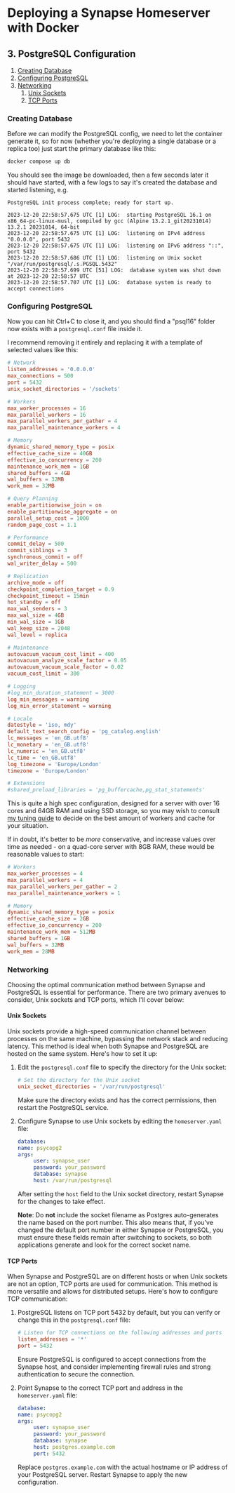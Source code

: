 # Deploying a Synapse Homeserver with Docker

## 3. PostgreSQL Configuration

1. [Creating Database](#creating-database)
2. [Configuring PostgreSQL](#configuring-postgresql)
3. [Networking](#networking)
	1. [Unix Sockets](#unix-sockets)
	2. [TCP Ports](#tcp-ports)

### Creating Database

Before we can modify the PostgreSQL config, we need to let the container generate it, so for now
(whether you're deploying a single database or a replica too) just start the primary database like this:

```bash
docker compose up db
```

You should see the image be downloaded, then a few seconds later it should have started, with a few
logs to say it's created the database and started listening, e.g.

```sql,icon=.devicon-postgresql-plain
PostgreSQL init process complete; ready for start up.

2023-12-20 22:58:57.675 UTC [1] LOG:  starting PostgreSQL 16.1 on x86_64-pc-linux-musl, compiled by gcc (Alpine 13.2.1_git20231014) 13.2.1 20231014, 64-bit
2023-12-20 22:58:57.675 UTC [1] LOG:  listening on IPv4 address "0.0.0.0", port 5432
2023-12-20 22:58:57.675 UTC [1] LOG:  listening on IPv6 address "::", port 5432
2023-12-20 22:58:57.686 UTC [1] LOG:  listening on Unix socket "/var/run/postgresql/.s.PGSQL.5432"
2023-12-20 22:58:57.699 UTC [51] LOG:  database system was shut down at 2023-12-20 22:58:57 UTC
2023-12-20 22:58:57.707 UTC [1] LOG:  database system is ready to accept connections
```

### Configuring PostgreSQL

Now you can hit Ctrl+C to close it, and you should find a "psql16" folder now exists with a
`postgresql.conf` file inside it.

I recommend removing it entirely and replacing it with a template of selected values like this:

```ini,icon=.devicon-postgresql-plain,filepath=postgresql.conf
# Network
listen_addresses = '0.0.0.0'
max_connections = 500
port = 5432
unix_socket_directories = '/sockets'

# Workers
max_worker_processes = 16
max_parallel_workers = 16
max_parallel_workers_per_gather = 4
max_parallel_maintenance_workers = 4

# Memory
dynamic_shared_memory_type = posix
effective_cache_size = 40GB
effective_io_concurrency = 200
maintenance_work_mem = 1GB
shared_buffers = 4GB
wal_buffers = 32MB
work_mem = 32MB

# Query Planning
enable_partitionwise_join = on
enable_partitionwise_aggregate = on
parallel_setup_cost = 1000
random_page_cost = 1.1

# Performance
commit_delay = 500
commit_siblings = 3
synchronous_commit = off
wal_writer_delay = 500

# Replication
archive_mode = off
checkpoint_completion_target = 0.9
checkpoint_timeout = 15min
hot_standby = off
max_wal_senders = 3
max_wal_size = 4GB
min_wal_size = 1GB
wal_keep_size = 2048
wal_level = replica

# Maintenance
autovacuum_vacuum_cost_limit = 400
autovacuum_analyze_scale_factor = 0.05
autovacuum_vacuum_scale_factor = 0.02
vacuum_cost_limit = 300

# Logging
#log_min_duration_statement = 3000
log_min_messages = warning
log_min_error_statement = warning

# Locale
datestyle = 'iso, mdy'
default_text_search_config = 'pg_catalog.english'
lc_messages = 'en_GB.utf8'
lc_monetary = 'en_GB.utf8'
lc_numeric = 'en_GB.utf8'
lc_time = 'en_GB.utf8'
log_timezone = 'Europe/London'
timezone = 'Europe/London'

# Extensions
#shared_preload_libraries = 'pg_buffercache,pg_stat_statements'
```

This is quite a high spec configuration, designed for a server with over 16 cores and 64GB RAM and
using SSD storage, so you may wish to consult [my tuning guide](../../postgres/tuning/workers.md)
to decide on the best amount of workers and cache for your situation.

If in doubt, it's better to be _more_ conservative, and increase values over time as needed - on a
quad-core server with 8GB RAM, these would be reasonable values to start:

```ini,icon=.devicon-postgresql-plain,filepath=postgresql.conf
# Workers
max_worker_processes = 4
max_parallel_workers = 4
max_parallel_workers_per_gather = 2
max_parallel_maintenance_workers = 1

# Memory
dynamic_shared_memory_type = posix
effective_cache_size = 2GB
effective_io_concurrency = 200
maintenance_work_mem = 512MB
shared_buffers = 1GB
wal_buffers = 32MB
work_mem = 28MB
```

### Networking

Choosing the optimal communication method between Synapse and PostgreSQL is essential for
performance. There are two primary avenues to consider, Unix sockets and TCP ports, which I'll
cover below:

#### Unix Sockets

Unix sockets provide a high-speed communication channel between processes on the same machine,
bypassing the network stack and reducing latency. This method is ideal when both Synapse and
PostgreSQL are hosted on the same system. Here's how to set it up:

1. Edit the `postgresql.conf` file to specify the directory for the Unix socket:

	```ini,icon=.devicon-postgresql-plain,filepath=postgresql.conf
	# Set the directory for the Unix socket
	unix_socket_directories = '/var/run/postgresql'
	```

	Make sure the directory exists and has the correct permissions, then restart the PostgreSQL service.

2. Configure Synapse to use Unix sockets by editing the `homeserver.yaml` file:

	```yaml,filepath=homeserver.yaml
	database:
	name: psycopg2
	args:
		 user: synapse_user
		 password: your_password
		 database: synapse
		 host: /var/run/postgresql
	```

	After setting the `host` field to the Unix socket directory, restart Synapse for the changes to
	take effect.

	**Note**: Do **not** include the socket filename as Postgres auto-generates the name based on
	the port number. This also means that, if you've changed the default port number in either
	Synapse or PostgreSQL, you must ensure these fields remain after switching to sockets, so both
	applications generate and look for the correct socket name.

#### TCP Ports

When Synapse and PostgreSQL are on different hosts or when Unix sockets are not an option, TCP
ports are used for communication. This method is more versatile and allows for distributed setups.
Here's how to configure TCP communication:

1. PostgreSQL listens on TCP port 5432 by default, but you can verify or change this in the
	`postgresql.conf` file:

	```ini,icon=.devicon-postgresql-plain,filepath=postgresql.conf
	# Listen for TCP connections on the following addresses and ports
	listen_addresses = '*'
	port = 5432
	```

	Ensure PostgreSQL is configured to accept connections from the Synapse host, and consider
	implementing firewall rules and strong authentication to secure the connection.

2. Point Synapse to the correct TCP port and address in the `homeserver.yaml` file:

	```yaml,filepath=homeserver.yaml
	database:
	name: psycopg2
	args:
		 user: synapse_user
		 password: your_password
		 database: synapse
		 host: postgres.example.com
		 port: 5432
	```

	Replace `postgres.example.com` with the actual hostname or IP address of your PostgreSQL server.
	Restart Synapse to apply the new configuration.
